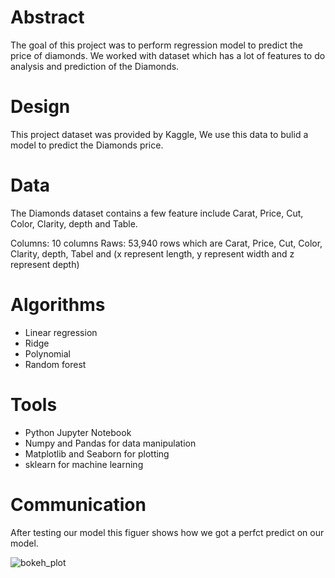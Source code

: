 # Abstract

The goal of this project was to perform regression model to predict the price of diamonds. We worked with dataset which has a lot of features
to do analysis and prediction of the Diamonds.

# Design

This project dataset was provided by Kaggle, We use this data to bulid a model to predict the Diamonds price.

# Data

The Diamonds dataset contains a few feature include Carat, Price, Cut, Color, Clarity, depth and Table. 

Columns: 10 columns
Raws: 53,940 rows which are Carat, Price, Cut, Color, Clarity, depth, Tabel and (x represent length, y represent width and z represent depth)


# Algorithms

- Linear regression 
- Ridge
- Polynomial 
- Random forest

# Tools

- Python Jupyter Notebook
- Numpy and Pandas for data manipulation
- Matplotlib and Seaborn for plotting
- sklearn for machine learning

# Communication

After testing our model this figuer shows how we got a perfct predict on our model.

![bokeh_plot](https://user-images.githubusercontent.com/93079353/145187473-95604583-88a1-4a10-8b58-056e5fcc0af0.png)




